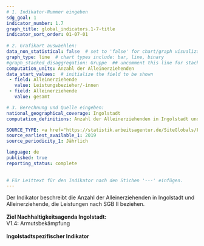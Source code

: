 ```yaml
---
# 1. Indikator-Nummer eingeben 
sdg_goal: 1 
indicator_number: 1.7
graph_title: global_indicators.1-7-title
indicator_sort_order: 01-07-01
 
# 2. Grafikart auswaehlen: 
data_non_statistical: false  # set to 'false' for chart/graph visualization 
graph_type: line  # chart types include: bar, line, binary 
#graph_stacked_disaggregation: Gruppe  ## uncomment this line for stacked bars. eplace 'Geschlecht' with the field of aggregation. 
computation_units: Anzahl der Alleinerziehenden
data_start_values:  # initialize the field to be shown  
 - field: Alleinerziehende
   value: Leistungsbezieher/-innen 
 - field: Alleinerziehende 
   value: gesamt

# 3. Berechnung und Quelle eingeben: 
national_geographical_coverage: Ingolstadt 
computation_definitions: Anzahl der Alleinerziehenden in Ingolstadt und Alleinerziehende, die Leistungen nach SGB II beziehen

SOURCE_TYPE: <a href="https://statistik.arbeitsagentur.de/SiteGlobals/Forms/Suche/Einzelheftsuche_Formular.html?nn=20656&topic_f=alleinerziehend">Bundesagentur für Arbeit</a>, eigene Berechnungen aus dem Melderegister durch das Amt für Statistik und Stadtforschung der Stadt Ingolstadt   # data source  
source_earliest_available_1: 2019
source_periodicity_1: Jährlich

language: de   
published: true 
reporting_status: complete
 
 
# Für Leittext für den Indikator nach den Stichen '---' einfügen. 
---
```

Der Indikator beschreibt die Anzahl der Alleinerziehenden in Ingolstadt und Alleinerziehende, die Leistungen nach SGB II beziehen. <br>
<br>
<b>Ziel Nachhaltigkeitsagenda Ingolstadt:</b><br> 
V1.4: Armutsbekämpfung<br>
<br>
<b>Ingolstadtspezifischer Indikator</b>
